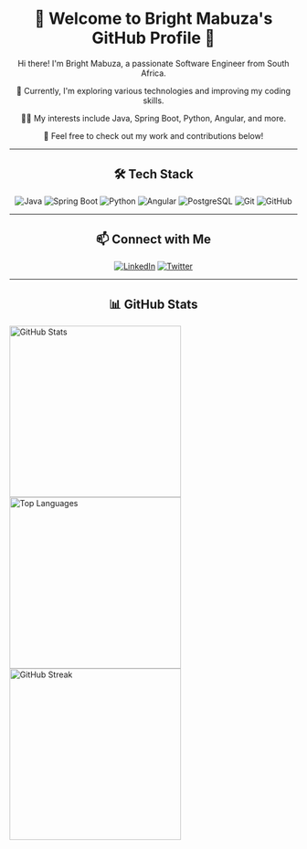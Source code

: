 <h1 align="center">👋 Welcome to Bright Mabuza's GitHub Profile 🚀</h1>

<p align="center">Hi there! I'm Bright Mabuza, a passionate Software Engineer from South Africa.</p>

<p align="center">🌱 Currently, I'm exploring various technologies and improving my coding skills.</p>

<p align="center">👨‍💻 My interests include Java, Spring Boot, Python, Angular, and more.</p>

<p align="center">💼 Feel free to check out my work and contributions below!</p>

<hr>

<h2 align="center">🛠️ Tech Stack</h2>

<p align="center">
  <img src="https://img.shields.io/badge/Java-007396?style=flat-square&logo=java&logoColor=white" alt="Java">
  <img src="https://img.shields.io/badge/Spring_Boot-6DB33F?style=flat-square&logo=spring&logoColor=white" alt="Spring Boot">
  <img src="https://img.shields.io/badge/Python-3776AB?style=flat-square&logo=python&logoColor=white" alt="Python">
  <img src="https://img.shields.io/badge/Angular-DD0031?style=flat-square&logo=angular&logoColor=white" alt="Angular">
  <img src="https://img.shields.io/badge/PostgreSQL-336791?style=flat-square&logo=postgresql&logoColor=white" alt="PostgreSQL">
  <img src="https://img.shields.io/badge/Git-F05032?style=flat-square&logo=git&logoColor=white" alt="Git">
  <img src="https://img.shields.io/badge/GitHub-181717?style=flat-square&logo=github&logoColor=white" alt="GitHub">
</p>

<hr>

<h2 align="center">📫 Connect with Me</h2>

<p align="center">
  <a href="https://www.linkedin.com/in/bright-mabuza-08697383"><img src="https://img.shields.io/badge/LinkedIn-0077B5?style=flat-square&logo=linkedin&logoColor=white" alt="LinkedIn"></a>
  <a href="https://twitter.com/code_alchemist_"><img src="https://img.shields.io/badge/Twitter-1DA1F2?style=flat-square&logo=twitter&logoColor=white" alt="Twitter"></a>
</p>

<hr>

<h2 align="center">📊 GitHub Stats</h2>

<p float="left">
  <img src="https://github-readme-stats.vercel.app/api?username=code-alchemist-dev&show_icons=true&theme=dark" alt="GitHub Stats" width="300">
  <img src="https://github-readme-stats.vercel.app/api/top-langs/?username=code-alchemist-dev&layout=compact&theme=dark" alt="Top Languages" width="300">
  <img src="https://github-readme-streak-stats.herokuapp.com/?user=code-alchemist-dev&theme=dark" alt="GitHub Streak" width="300">
</p>
